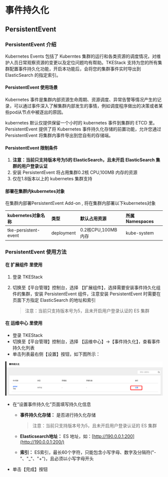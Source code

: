 # 事件持久化

## PersistentEvent

### PersistentEvent 介绍

Kubernetes Events 包括了 Kuberntes 集群的运行和各类资源的调度情况，对维护人员日常观察资源的变更以及定位问题均有帮助。TKEStack 支持为您的所有集群配置事件持久化功能，开启本功能后，会将您的集群事件实时导出到 ElasticSearch 的指定索引。

#### PersistentEvent 使用场景

Kubernetes 事件是集群内部资源生命周期、资源调度、异常告警等情况产生的记录，可以通过事件深入了解集群内部发生的事情，例如调度程序做出的决策或者某些pod从节点中被逐出的原因。

kubernetes 默认仅提供保留一个小时的 kubernetes 事件到集群的 ETCD 里。 PersistentEvent 提供了将 Kubernetes 事件持久化存储的前置功能，允许您通过PersistentEvent 将集群内事件导出到您自有的存储端。

#### PersistentEvent 限制条件

1. **注意：当前只支持版本号为5的 ElasticSearch，且未开启 ElasticSearch 集群的用户登录认证**
2. 安装 PersistentEvent 将占用集群0.2核 CPU,100MB 内存的资源
3. 仅在1.8版本以上的 kubernetes 集群支持

#### 部署在集群内kubernetes对象

在集群内部署PersistentEvent Add-on , 将在集群内部署以下kubernetes对象

| kubernetes对象名称 | 类型 | 默认占用资源 | 所属Namespaces |
| :--- | :--- | :--- | :--- |
| tke-persistent-event | deployment | 0.2核CPU,100MB内存 | kube-system |

### PersistentEvent 使用方法

#### 在 扩展组件 里使用

1. 登录 TKEStack
2. 切换至【平台管理】控制台，选择 【扩展组件】，选择需要安装事件持久化组件的集群，安装 PersistentEvent 组件，注意安装 PersistentEvent 时需要在页面下方指定 ElasticSearch 的地址和索引

   > 注意：当前只支持版本号为5，且未开启用户登录认证的 ES 集群

#### 在 运维中心 里使用

* 登录 TKEStack
* 切换至【平台管理】控制台，选择 【运维中心】-&gt;【事件持久化】，查看事件持久化列表
* 单击列表最右侧【设置】按钮，如下图所示： 

![](../../../.gitbook/assets/image%20%28106%29.png)

* 在“设置事件持久化”页面填写持久化信息
  * **事件持久化存储：** 是否进行持久化存储

    > 注意：当前只支持版本号为5，且未开启用户登录认证的 ES 集群

  * **Elasticsearch地址：** ES 地址，如：[http://190.0.0.1:200](http://190.0.0.1:200/)
  * **索引：** ES索引，最长60个字符，只能包含小写字母、数字及分隔符\("-"、"\_"、"+"\)，且必须以小写字母开头
* 单击【完成】按钮

